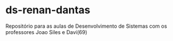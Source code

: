 # ds-renan-dantas
Repositório para as aulas de Desenvolvimento de Sistemas com os professores Joao Siles e Davi(69)
